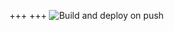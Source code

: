 +++
+++
![Build and deploy on push](https://github.com/cj-rs/notes-cj-rs/workflows/Build%20and%20deploy%20on%20push/badge.svg)
